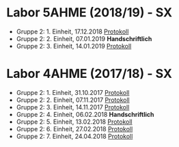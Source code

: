 # Labor 5AHME (2018/19) - SX
* Gruppe 2: 1. Einheit, 17.12.2018 [Protokoll](https://github.com/HTLMechatronics/m14-la1-sx/blob/murlom14/murlom14-la1-2018_19/Protokoll_17-12-2018.md)
* Gruppe 2: 2. Einheit, 07.01.2019 **Handschriftlich** 
* Gruppe 2: 3. Einheit, 14.01.2019 [Protokoll](https://github.com/HTLMechatronics/m14-la1-sx/blob/murlom14/murlom14-la1-2018_19/Protokoll_14-01-2019.md)

# Labor 4AHME (2017/18) - SX

* Gruppe 2: 1. Einheit, 31.10.2017 [Protokoll](https://github.com/HTLMechatronics/m14-la1-sx/blob/murlom14/murlom14-la1-2017_18/Protokoll_31-10-2017.md)
* Gruppe 2: 2. Einheit, 07.11.2017 [Protokoll](https://github.com/HTLMechatronics/m14-la1-sx/blob/murlom14/murlom14-la1-2017_18/Protokoll_7-11-2017.md)
* Gruppe 2: 3. Einheit, 14.11.2017 [Protokoll](https://github.com/HTLMechatronics/m14-la1-sx/blob/murlom14/murlom14-la1-2017_18/Protokoll_14-11-2017.md)
* Gruppe 2: 4. Einheit, 06.02.2018 **Handschriftlich**
* Gruppe 2: 5. Einheit, 13.02.2018 [Protokoll](https://github.com/HTLMechatronics/m14-la1-sx/blob/murlom14/murlom14-la1-2017_18/Protokoll_13-02-2018.md)
* Gruppe 2: 6. Einheit, 27.02.2018 [Protokoll](https://github.com/HTLMechatronics/m14-la1-sx/blob/murlom14/murlom14-la1-2017_18/Protokoll_27-02-2018.md)
* Gruppe 2: 7. Einheit, 24.04.2018 [Protokoll](https://github.com/HTLMechatronics/m14-la1-sx/blob/murlom14/murlom14-la1-2017_18/Protokoll_24-04-2018.md)
